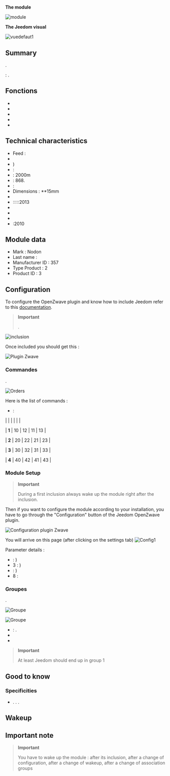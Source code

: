 # 

**The module**

![module](images/nodon.wallswitch/module.jpg)

**The Jeedom visual**

![vuedefaut1](images/nodon.wallswitch/vuedefaut1.jpg)

## Summary

.

: .

## Fonctions

-   
-   
-   
-   
-   

## Technical characteristics

-   Feed : 
-   
-   )
-    : 
-    : 2000m
-    : 868.
-    : 
-   Dimensions : **15mm
-   
-   :::::2013
-   
-   
-   
-   :2010

## Module data

-   Mark : Nodon
-   Last name : 
-   Manufacturer ID : 357
-   Type Product : 2
-   Product ID : 3

## Configuration

To configure the OpenZwave plugin and know how to include Jeedom refer to this [documentation](https://doc.jeedom.com/en_US/plugins/automation%20protocol/openzwave/).

> **Important**
>
> .

![inclusion](images/nodon.wallswitch/inclusion.jpg)

Once included you should get this :

![Plugin Zwave](images/nodon.wallswitch/information.jpg)

### Commandes

.

![Orders](images/nodon.wallswitch/commandes.jpg)

Here is the list of commands :

-    : 


|         |           |      |     |    |

| **1**          | 10             | 12             | 11             | 13             |

| **2**          | 20             | 22             | 21             | 23             |

| **3**          | 30             | 32             | 31             | 33             |

| **4**          | 40             | 42             | 41             | 43             |


### Module Setup

> **Important**
>
> During a first inclusion always wake up the module right after the inclusion.

Then if you want to configure the module according to your installation, you have to go through the "Configuration" button of the Jeedom OpenZwave plugin.

![Configuration plugin Zwave](images/plugin/bouton_configuration.jpg)

You will arrive on this page (after clicking on the settings tab)
![Config1](images/nodon.wallswitch/config1.jpg)

Parameter details :

-    : )
-   3 : )
-    : )
-   8 : 

### Groupes

.

![Groupe](images/nodon.wallswitch/groupe.jpg)

![Groupe](images/nodon.wallswitch/groupe2.jpg)

-    : .
-   
-   

> **Important**
>
> At least Jeedom should end up in group 1

## Good to know

### Specificities

-   . . .

## Wakeup



## Important note

> **Important**
>
> You have to wake up the module : after its inclusion, after a change of configuration, after a change of wakeup, after a change of association groups
